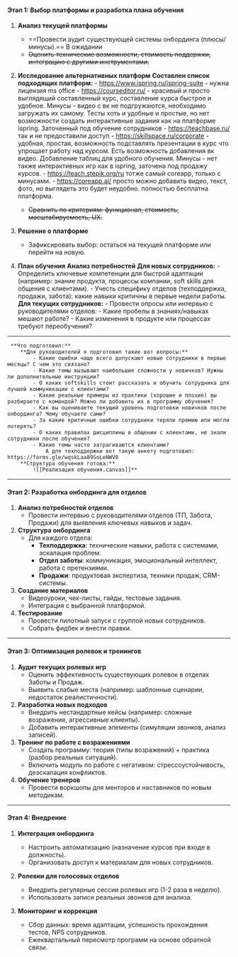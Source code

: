 #### **Этап 1: Выбор платформы и разработка плана обучения**

1. **Анализ текущей платформы**
    - ==Провести аудит существующей системы онбординга (плюсы/минусы).== В ожидании
    - ~~Оценить технические возможности, стоимость поддержки, интеграцию с другими инструментами.~~
        
2. **Исследование альтернативных платформ**
	    **Составлен список подходящих платформ:**
		    - https://www.ispring.ru/ispring-suite - нужна лицензия ms office
		    - https://courseditor.ru/ - красивый и просто выглядящий составленный курс, составление курса быстрое и удобное. Минусы - видео с вк не подгружаются, необходимо загружать их самому. Тесты хоть и удобные и простые, но нет возможности создать интерактивные задания как на платформе ispring. Заточенный под обучение сотрудников
		    - https://teachbase.ru/ так и не предоставили доступ
		    - https://skillspace.ru/corporate - удобная, простая, возможность подставлять презентации в курс что упрощает работу над курсом. Есть возможность добавления вк видео. Добавление таблиц для удобного обучения. Минусы - нет также интерактивных игр как в ispring, заточена под продажу курсов.
		    - https://teach.stepik.org/ru тотже самый coreapp, только с минусами.
		    - https://coreapp.ai/ просто можно добавить видео, текст, фото, но выглядеть это будет неудобно. полностью бесплатна платформа. 
    - ~~Сравнить по критериям: функционал, стоимость, масштабируемость, UX.~~
3. **Решение о платформе**
    - Зафиксировать выбор: остаться на текущей платформе или перейти на новую.
    
4. **План обучения**
	**Анализ потребностей**
		**Для новых сотрудников:**
			- Определить ключевые компетенции для быстрой адаптации (например: знание продукта, процессы компании, soft skills для общения с клиентами).
			- Учесть специфику отделов (техподдержка, продажи, забота): какие навыки критичны в первые недели работы.
		**Для текущих сотрудников:**
			- Провести опросы или интервью с руководителями отделов:
			- Какие пробелы в знаниях/навыках мешают работе?
			- Какие изменения в продукте или процессах требуют переобучения?
---
	 **Что подготовил:**
		**Для руководителей я подготовил такие вот вопросы:**
			- Какие ошибки чаще всего допускают новые сотрудники в первые месяцы? С чем это связано?
			- Какие темы вызывают наибольшие сложности у новичков? Нужны ли дополнительные инструкции?
			- О каких softskills стоит рассказать и обучить сотрудника для лучшей коммуникации с клиентами?
			- Какие реальные примеры из практики (хорошие и плохие) вы разбираете с командой? Можно ли добавить их в программу обучения?
			- Как вы оцениваете текущий уровень подготовки новичков после онбординга? Чему обучаете сами?
			- За какие критичные ошибки сотрудники теряли премию или могли потерять?
			- О каких правилах дисциплины в общении с клиентами, не знали сотрудники после обучения?
			- Какие темы часто затрагиваются клиентами?
				А для техподдержки вот такую анкету подготовил: https://forms.gle/wqskLaa89SoLeNWV8
		**Структура обучения готова:** 
			![[Реализация обучения.canvas]]**
		
---
#### **Этап 2: Разработка онбординга для отделов**

1. **Анализ потребностей отделов**
    - Провести интервью с руководителями отделов (ТП, Забота, Продажи) для выявления ключевых навыков и задач.
2. **Структура онбординга**
    - Для каждого отдела:
        - **Техподдержка**: технические навыки, работа с системами, эскалация проблем.
        - **Отдел заботы**: коммуникация, эмоциональный интеллект, работа с претензиями.
        - **Продажи**: продуктовая экспертиза, техники продаж, CRM-системы.
3. **Создание материалов**
    - Видеоуроки, чек-листы, гайды, тестовые задания.
    - Интеграция с выбранной платформой.
4. **Тестирование**
    - Провести пилотный запуск с группой новых сотрудников.
    - Собрать фидбек и внести правки.
---

#### **Этап 3: Оптимизация ролевок и тренингов**

1. **Аудит текущих ролевых игр**
    - Оценить эффективность существующих ролевок в отделах Заботы и Продаж.
    - Выявить слабые места (например: шаблонные сценарии, недостаток реалистичности).
2. **Разработка новых подходов**
    - Внедрить нестандартные кейсы (например: сложные возражения, агрессивные клиенты).
    - Добавить интерактивные элементы (симуляции звонков, анализ записей).
3. **Тренинг по работе с возражениями**
    - Создать программу: теория (типы возражений) + практика (разбор реальных ситуаций).
    - Включить модуль по работе с негативом: стрессоустойчивость, деэскалация конфликтов.
4. **Обучение тренеров**
    - Провести воркшопы для менторов и наставников по новым методикам.

---

#### **Этап 4: Внедрение**

1. **Интеграция онбординга**
    - Настроить автоматизацию (назначение курсов при входе в должность).
    - Организовать доступ к материалам для новых сотрудников.
        
2. **Ролевки для голосовых отделов**
    - Внедрить регулярные сессии ролевых игр (1-2 раза в неделю).
    - Использовать записи реальных звонков для анализа.
        
3. **Мониторинг и коррекция**
    - Сбор данных: время адаптации, успешность прохождения тестов, NPS сотрудников.
    - Ежеквартальный пересмотр программ на основе обратной связи.